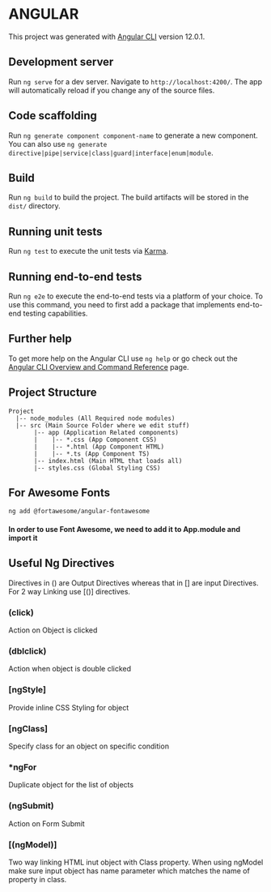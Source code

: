 # ANGULAR

This project was generated with [Angular CLI](https://github.com/angular/angular-cli) version 12.0.1.

## Development server

Run `ng serve` for a dev server. Navigate to `http://localhost:4200/`. The app will automatically reload if you change any of the source files.

## Code scaffolding

Run `ng generate component component-name` to generate a new component. You can also use `ng generate directive|pipe|service|class|guard|interface|enum|module`.

## Build

Run `ng build` to build the project. The build artifacts will be stored in the `dist/` directory.

## Running unit tests

Run `ng test` to execute the unit tests via [Karma](https://karma-runner.github.io).

## Running end-to-end tests

Run `ng e2e` to execute the end-to-end tests via a platform of your choice. To use this command, you need to first add a package that implements end-to-end testing capabilities.

## Further help

To get more help on the Angular CLI use `ng help` or go check out the [Angular CLI Overview and Command Reference](https://angular.io/cli) page.

## Project Structure
```
Project
  |-- node_modules (All Required node modules)
  |-- src (Main Source Folder where we edit stuff)
       |-- app (Application Related components)
       |    |-- *.css (App Component CSS)
       |    |-- *.html (App Component HTML)
       |    |-- *.ts (App Component TS)
       |-- index.html (Main HTML that loads all) 
       |-- styles.css (Global Styling CSS)
```
  
## For Awesome Fonts
```
ng add @fortawesome/angular-fontawesome
```
  
#### In order to use Font Awesome, we need to add it to App.module and import it
  
## Useful Ng Directives
Directives in () are Output Directives whereas that in [] are input Directives. For 2 way Linking use [()] directives.  
  
### (click) 
Action on Object is clicked
  
### (dblclick)
Action when object is double clicked
  
### [ngStyle]
Provide inline CSS Styling for object
  
### [ngClass]
Specify class for an object on specific condition
  
### *ngFor
Duplicate object for the list of objects
  
### (ngSubmit)
Action on Form Submit
  
### [(ngModel)]
Two way linking HTML inut object with Class property. When using ngModel make sure input object has name parameter which matches the name of property in class.